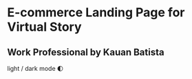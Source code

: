 # E-commerce Landing Page for Virtual Story
## Work Professional by Kauan Batista
light / dark mode 🌓 
